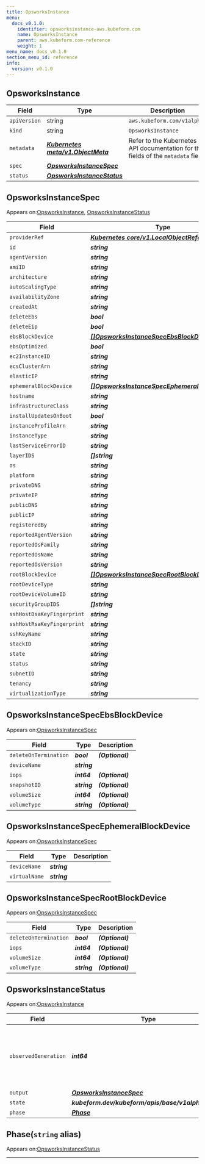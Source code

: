 ```yaml
---
title: OpsworksInstance
menu:
  docs_v0.1.0:
    identifier: opsworksinstance-aws.kubeform.com
    name: OpsworksInstance
    parent: aws.kubeform.com-reference
    weight: 1
menu_name: docs_v0.1.0
section_menu_id: reference
info:
  version: v0.1.0
---
```


## OpsworksInstance
| Field | Type | Description |
| ------ | ----- | ----------- |
| `apiVersion` | string | `aws.kubeform.com/v1alpha1` |
|    `kind` | string | `OpsworksInstance` |
| `metadata` | ***[Kubernetes meta/v1.ObjectMeta](https://kubernetes.io/docs/reference/generated/kubernetes-api/v1.13/#objectmeta-v1-meta)***|Refer to the Kubernetes API documentation for the fields of the `metadata` field.|
| `spec` | ***[OpsworksInstanceSpec](#opsworksinstancespec)***||
| `status` | ***[OpsworksInstanceStatus](#opsworksinstancestatus)***||
## OpsworksInstanceSpec

Appears on:[OpsworksInstance](#opsworksinstance), [OpsworksInstanceStatus](#opsworksinstancestatus)

| Field | Type | Description |
| ------ | ----- | ----------- |
| `providerRef` | ***[Kubernetes core/v1.LocalObjectReference](https://kubernetes.io/docs/reference/generated/kubernetes-api/v1.13/#localobjectreference-v1-core)***||
| `id` | ***string***||
| `agentVersion` | ***string***| ***(Optional)*** |
| `amiID` | ***string***| ***(Optional)*** |
| `architecture` | ***string***| ***(Optional)*** |
| `autoScalingType` | ***string***| ***(Optional)*** |
| `availabilityZone` | ***string***| ***(Optional)*** |
| `createdAt` | ***string***| ***(Optional)*** |
| `deleteEbs` | ***bool***| ***(Optional)*** |
| `deleteEip` | ***bool***| ***(Optional)*** |
| `ebsBlockDevice` | ***[[]OpsworksInstanceSpecEbsBlockDevice](#opsworksinstancespecebsblockdevice)***| ***(Optional)*** |
| `ebsOptimized` | ***bool***| ***(Optional)*** |
| `ec2InstanceID` | ***string***| ***(Optional)*** |
| `ecsClusterArn` | ***string***| ***(Optional)*** |
| `elasticIP` | ***string***| ***(Optional)*** |
| `ephemeralBlockDevice` | ***[[]OpsworksInstanceSpecEphemeralBlockDevice](#opsworksinstancespecephemeralblockdevice)***| ***(Optional)*** |
| `hostname` | ***string***| ***(Optional)*** |
| `infrastructureClass` | ***string***| ***(Optional)*** |
| `installUpdatesOnBoot` | ***bool***| ***(Optional)*** |
| `instanceProfileArn` | ***string***| ***(Optional)*** |
| `instanceType` | ***string***| ***(Optional)*** |
| `lastServiceErrorID` | ***string***| ***(Optional)*** |
| `layerIDS` | ***[]string***||
| `os` | ***string***| ***(Optional)*** |
| `platform` | ***string***| ***(Optional)*** |
| `privateDNS` | ***string***| ***(Optional)*** |
| `privateIP` | ***string***| ***(Optional)*** |
| `publicDNS` | ***string***| ***(Optional)*** |
| `publicIP` | ***string***| ***(Optional)*** |
| `registeredBy` | ***string***| ***(Optional)*** |
| `reportedAgentVersion` | ***string***| ***(Optional)*** |
| `reportedOsFamily` | ***string***| ***(Optional)*** |
| `reportedOsName` | ***string***| ***(Optional)*** |
| `reportedOsVersion` | ***string***| ***(Optional)*** |
| `rootBlockDevice` | ***[[]OpsworksInstanceSpecRootBlockDevice](#opsworksinstancespecrootblockdevice)***| ***(Optional)*** |
| `rootDeviceType` | ***string***| ***(Optional)*** |
| `rootDeviceVolumeID` | ***string***| ***(Optional)*** |
| `securityGroupIDS` | ***[]string***| ***(Optional)*** |
| `sshHostDsaKeyFingerprint` | ***string***| ***(Optional)*** |
| `sshHostRsaKeyFingerprint` | ***string***| ***(Optional)*** |
| `sshKeyName` | ***string***| ***(Optional)*** |
| `stackID` | ***string***||
| `state` | ***string***| ***(Optional)*** |
| `status` | ***string***| ***(Optional)*** |
| `subnetID` | ***string***| ***(Optional)*** |
| `tenancy` | ***string***| ***(Optional)*** |
| `virtualizationType` | ***string***| ***(Optional)*** |
## OpsworksInstanceSpecEbsBlockDevice

Appears on:[OpsworksInstanceSpec](#opsworksinstancespec)

| Field | Type | Description |
| ------ | ----- | ----------- |
| `deleteOnTermination` | ***bool***| ***(Optional)*** |
| `deviceName` | ***string***||
| `iops` | ***int64***| ***(Optional)*** |
| `snapshotID` | ***string***| ***(Optional)*** |
| `volumeSize` | ***int64***| ***(Optional)*** |
| `volumeType` | ***string***| ***(Optional)*** |
## OpsworksInstanceSpecEphemeralBlockDevice

Appears on:[OpsworksInstanceSpec](#opsworksinstancespec)

| Field | Type | Description |
| ------ | ----- | ----------- |
| `deviceName` | ***string***||
| `virtualName` | ***string***||
## OpsworksInstanceSpecRootBlockDevice

Appears on:[OpsworksInstanceSpec](#opsworksinstancespec)

| Field | Type | Description |
| ------ | ----- | ----------- |
| `deleteOnTermination` | ***bool***| ***(Optional)*** |
| `iops` | ***int64***| ***(Optional)*** |
| `volumeSize` | ***int64***| ***(Optional)*** |
| `volumeType` | ***string***| ***(Optional)*** |
## OpsworksInstanceStatus

Appears on:[OpsworksInstance](#opsworksinstance)

| Field | Type | Description |
| ------ | ----- | ----------- |
| `observedGeneration` | ***int64***| ***(Optional)*** Resource generation, which is updated on mutation by the API Server.|
| `output` | ***[OpsworksInstanceSpec](#opsworksinstancespec)***| ***(Optional)*** |
| `state` | ***kubeform.dev/kubeform/apis/base/v1alpha1.State***| ***(Optional)*** |
| `phase` | ***[Phase](#phase)***| ***(Optional)*** |
## Phase(`string` alias)

Appears on:[OpsworksInstanceStatus](#opsworksinstancestatus)

---
